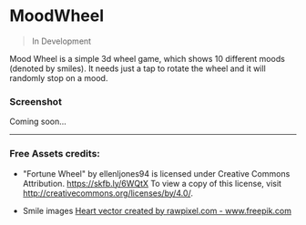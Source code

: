 # MoodWheel

> In Development

Mood Wheel is a simple 3d wheel game, which shows 10 different moods (denoted by smiles). 
It needs just a tap to rotate the wheel and it will randomly stop on a mood.

### Screenshot
Coming soon...

---

### Free Assets credits:
- "Fortune Wheel" by ellenljones94 is licensed under Creative Commons Attribution. https://skfb.ly/6WQtX To view a copy of this license, visit http://creativecommons.org/licenses/by/4.0/.

- Smile images <a href="https://www.freepik.com/vectors/heart">Heart vector created by rawpixel.com - www.freepik.com</a>
